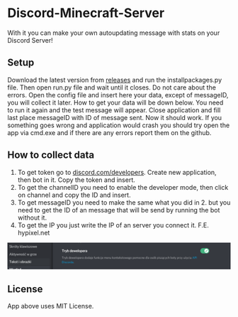 # Discord-Minecraft-Server
With it you can make your own autoupdating message with stats on your Discord Server!
## Setup
Download the latest version from [releases](https://github.com/heyngra/Discord-Minecraft-Server/releases) and run the installpackages.py file. Then open run.py file and wait until it closes. Do not care about the errors. Open the config file and insert here your data, except of messageID, you will collect it later. How to get your data will be down below. You need to run it again and the test message will appear. Close application and fill last place messageID with ID of message sent. Now it should work. If you something goes wrong and application would crash you should try open the app via cmd.exe and if there are any errors report them on the github.



## How to collect data

1. To get token go to [discord.com/developers](https://discord.com/developers/applications). Create new application, then bot in it. Copy the token and insert.
2. To get the channelID you need to enable the developer mode, then click on channel and copy the ID and insert.
3. To get messageID you need to make the same what you did in 2. but you need to get the ID of an message that will be send by running the bot without it.
4. To get the IP you just write the IP of an server you connect it. F.E. hypixel.net
<p align="center"> <img src="DeveloperMode.PNG"> </p>

## License
App above uses MIT License.
